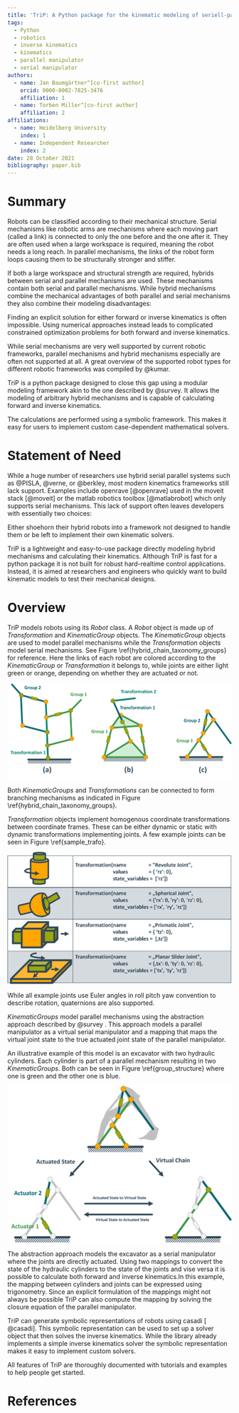 ```yaml
---
title: 'TriP: A Python package for the kinematic modeling of seriell-parallel hybrid robots'
tags:
  - Python
  - robotics
  - inverse kinematics
  - kinematics
  - parallel manipulator
  - serial manipulator
authors:
  - name: Jan Baumgärtner^[co-first author]
    orcid: 0000-0002-7825-3476
    affiliation: 1
  - name: Torben Miller^[co-first author]
    affiliation: 2
affiliations:
  - name: Heidelberg University
    index: 1
  - name: Independent Researcher
    index: 2
date: 28 October 2021
bibliography: paper.bib
---
```


# Summary

​Robots can be classified according to their mechanical structure.
Serial mechanisms like robotic arms are mechanisms where each moving part (called a link) is connected to only the one before and the one after it.
They are often used when a large workspace is required, meaning the robot needs a long reach.
In parallel mechanisms, the links of the robot form loops causing them to be structurally stronger and stiffer.

If both a large workspace and structural strength are required, hybrids between serial and parallel mechanisms are used.
These mechanisms contain both serial and parallel mechanisms.
While hybrid mechanisms combine the mechanical advantages of both parallel and serial mechanisms they also combine their modeling disadvantages:

​Finding an explicit solution for either forward or inverse kinematics is often impossible.
Using numerical approaches instead leads to complicated constrained optimization problems for both forward and inverse kinematics. ​

While serial mechanisms are very well supported by current robotic frameworks, parallel mechanisms and hybrid mechanisms especially are often not supported at all.
A great overview of the supported robot types for different robotic frameworks was compiled by @kumar.

​TriP is a python package designed to close this gap using a modular modeling framework akin to the one described by ​@survey​.
​It allows the modeling of arbitrary hybrid mechanisms and is capable of calculating forward and inverse kinematics.

The calculations are performed using a symbolic framework.
This makes it easy for users to implement custom case-dependent mathematical solvers.

# Statement of Need
While a huge number of researchers use hybrid serial parallel systems such as @PISLA, @verne, or @berkley, most modern kinematics frameworks still lack support.
Examples include openrave [@openrave] used in the moveit stack [@moveit]  or the matlab robotics toolbox [@matlabrobot] which only supports serial mechanisms.
​This lack of support often leaves developers with essentially two choices:

Either shoehorn their hybrid robots into a framework not designed to handle them or be left to implement their own kinematic solvers.

​TriP is a lightweight and easy-to-use package directly modeling hybrid mechanisms and calculating their kinematics.
Although TriP is fast for a python package it is not built for robust hard-realtime control applications.
Instead, it is aimed at researchers and engineers who quickly want to build kinematic models to test their mechanical designs.

# Overview

​TriP models robots using its *Robot* class.
​A *Robot* object is made up of *Transformation* and *KinematicGroup* objects. The *KinematicGroup* objects are used to model parallel mechanisms while the *Transformation* objects model serial mechanisms. See Figure ​\ref{hybrid_chain_taxonomy_groups} for reference. Here the links of each robot are colored according to the *KinematicGroup* or *Transformation* it belongs to, while joints are either light green or orange, depending on whether they are actuated or not.

![Different Hybrid Robot types and their object structure \label{hybrid_chain_taxonomy_groups}](hybrid_chain_taxonomy_groups.png)

Both *KinematicGroups* and *Transformations* can be connected to form branching mechanisms as indicated in Figure \ref{hybrid_chain_taxonomy_groups}.

*Transformation* objects implement homogenous coordinate transformations between coordinate frames.
These can be either dynamic or static with dynamic transformations implementing joints.
​A few example joints can be seen in Figure ​​\ref{sample_trafo}.

![Sample Joints using the Transformation class \label{sample_trafo}](sample_transformations.png)

While all example joints use Euler angles in roll pitch yaw convention to describe rotation, quaternions are also supported.

​*KinematicGroups* model parallel mechanisms using the abstraction approach described by  ​@survey​ .
​This approach models a parallel manipulator as a virtual serial manipulator and a mapping that maps the virtual joint state to the true actuated joint state of the parallel manipulator.

An illustrative example of this model is an excavator with two hydraulic cylinders.
Each cylinder is part of a parallel mechanism resulting in two *KinematicGroups*. Both can be seen in Figure \ref{group_structure}
​where one is green and the other one is blue.

![Excavator Arm build from two Groups (green and blue) \label{group_structure}](group_structure.png)

The abstraction approach models the excavator as a serial manipulator where the joints are directly actuated.
Using two mappings to convert the state of the hydraulic cylinders to the state of the joints and vise versa it is possible to calculate both forward and inverse kinematics.
​In this example, the mapping between cylinders and joints can be expressed using trigonometry.
Since an explicit formulation of the mappings might not always be possible TriP can also compute the mapping by solving the closure equation of the parallel manipulator.

TriP can generate symbolic representations of robots using casadi [​@casadi].
​This symbolic representation can be used to set up a solver object that then solves the inverse kinematics.
​While the library already implements a simple inverse kinematics solver the symbolic representation makes it easy to implement custom solvers.

​All features of TriP are thoroughly documented with tutorials and examples to help people get started.

# References